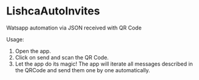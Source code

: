 # LishcaAutoInvites
 Watsapp automation via JSON received with QR Code

Usage:
1. Open the app.
2. Click on send and scan the QR Code.
3. Let the app do its magic!
   The app will iterate all messages described in the QRCode and send them one by one automatically.
